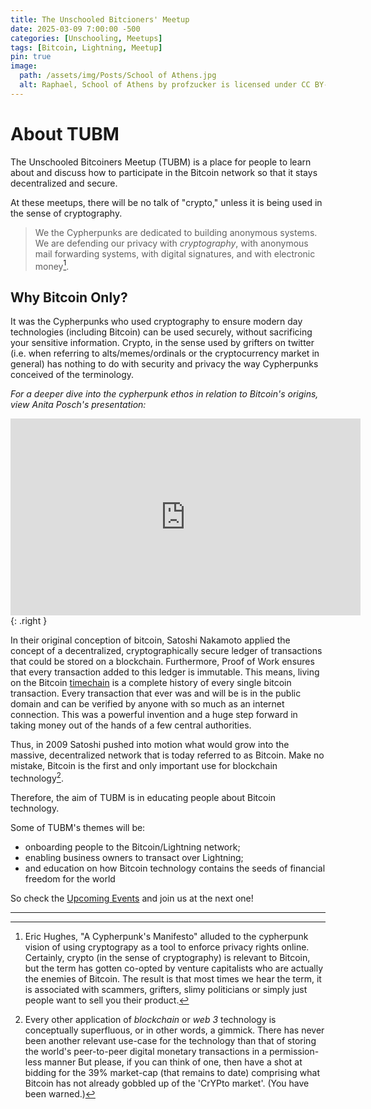 ```yaml
---
title: The Unschooled Bitcioners' Meetup
date: 2025-03-09 7:00:00 -500
categories: [Unschooling, Meetups]
tags: [Bitcoin, Lightning, Meetup]
pin: true
image:
  path: /assets/img/Posts/School of Athens.jpg
  alt: Raphael, School of Athens by profzucker is licensed under CC BY-NC-SA 2.0.
---
```


# About TUBM 

The Unschooled Bitcoiners Meetup (TUBM) is a place for people to learn about and discuss how to participate in the Bitcoin network so that it stays decentralized and secure.

At these meetups, there will be no talk of "crypto," unless it is being used in the sense of cryptography. 

> We the Cypherpunks are dedicated to building anonymous systems. We are defending our privacy with _cryptography_, with anonymous mail forwarding systems, with digital signatures, and with electronic money[^1].

## Why Bitcoin Only? 

It was the Cypherpunks who used cryptography to ensure modern day technologies (including Bitcoin) can be used securely, without sacrificing your sensitive information. Crypto, in the sense used by grifters on twitter (i.e. when referring to alts/memes/ordinals or the cryptocurrency market in general) has nothing to do with security and privacy the way Cypherpunks conceived of the terminology.

_For a deeper dive into the cypherpunk ethos in relation to Bitcoin's origins, view Anita Posch's presentation:_

<iframe width="560" height="315" src="https://www.youtube-nocookie.com/embed/mWx8F5zTmW8?si=BRWjNW7W-w8s6dEj" title="YouTube video player" frameborder="0" allow="accelerometer; autoplay; clipboard-write; encrypted-media; gyroscope; picture-in-picture; web-share" referrerpolicy="strict-origin-when-cross-origin" allowfullscreen=true></iframe>{: .right } 

In their original conception of bitcoin, Satoshi Nakamoto applied the concept of a decentralized, cryptographically secure ledger of transactions that could be stored on a blockchain. Furthermore, Proof of Work ensures that every transaction added to this ledger is immutable. This means, living on the Bitcoin [timechain](https://timechaincalendar.com/en) is a complete history of every single bitcoin transaction. Every transaction that ever was and will be is in the public domain and can be verified by anyone with so much as an internet connection. This was a powerful invention and a huge step forward in taking money out of the hands of a few central authorities. 

Thus, in 2009 Satoshi pushed into motion what would grow into the massive, decentralized network that is today referred to as Bitcoin. Make no mistake, Bitcoin is the first and only important use for blockchain technology[^2].

Therefore, the aim of TUBM is in educating people about Bitcoin technology. 

Some of TUBM's themes will be: 
- onboarding people to the Bitcoin/Lightning network; 
- enabling business owners to transact over Lightning;
- and education on how Bitcoin technology contains the seeds of financial freedom for the world

So check the [Upcoming Events](/posts/Virtual-Meetup-Events/) and join us at the next one! 

---

[^1]: Eric Hughes, "A Cypherpunk's Manifesto" alluded to the cypherpunk vision of using cryptograpy as a tool to enforce privacy rights online. Certainly, crypto (in the sense of cryptography) is relevant to Bitcoin, but the term has gotten co-opted by venture capitalists who are actually the enemies of Bitcoin. The result is that most times we hear the term, it is associated with scammers, grifters, slimy politicians or simply just people want to sell you their product. 

[^2]: Every other application of _blockchain_ or _web 3_ technology is conceptually superfluous, or in other words, a gimmick. There has never been another relevant use-case for the technology than that of storing the world's peer-to-peer digital monetary transactions in a permission-less manner But please, if you can think of one, then have a shot at bidding for the 39% market-cap (that remains to date) comprising what Bitcoin has not already gobbled up of the 'CrYPto market'. (You have been warned.)  


